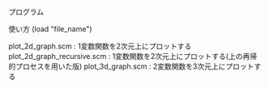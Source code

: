 プログラム

使い方 (load "file_name")

plot_2d_graph.scm : 1変数関数を2次元上にプロットする
plot_2d_graph_recursive.scm : 1変数関数を2次元上にプロットする(上の再帰的プロセスを用いた版)
plot_3d_graph.scm : 2変数関数を3次元上にプロットする

